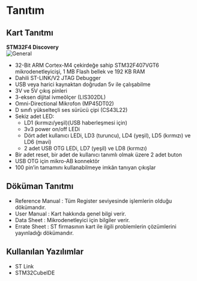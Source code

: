 # Tanıtım  
## Kart Tanıtmı 
**STM32F4 Discovery**     
![General](https://user-images.githubusercontent.com/75627147/190567758-3c5c3074-ee06-470f-800b-cbb2a97340da.png)

- 32-Bit ARM Cortex-M4 çekirdeğe sahip STM32F407VGT6 mikrodenetleyicişi, 1 MB Flash bellek ve 192 KB RAM    
- Dahili ST-LINK/V2 JTAG Debugger   
- USB veya harici kaynaktan doğrudan 5v ile çalışabilme       
- 3V ve 5V çıkış pinleri      
- 3-eksen dijital ivmeölçer (LIS302DL)
- Omni-Directional Mikrofon (MP45DT02)
- D sınıfı yükselteçli ses sürücü çipi (CS43L22)  
- Sekiz adet LED:     
    - LD1 (kırmızı/yeşil)(USB haberleşmesi için)     
    - 3v3 power on/off LEDi    
    - Dört adet kullanıcı LEDi, LD3 (turuncu), LD4 (yeşil), LD5 (kırmızı) ve LD6 (mavi)   
    - 2 adet USB OTG LEDi, LD7 (yeşil) ve LD8 (kırmızı)    
- Bir adet reset, bir adet de kullanıcı tanımlı olmak üzere 2 adet buton   
- USB OTG için mikro-AB konnektör    
- 100 pin’in tamamını kullanabilmeye imkân tanıyan çıkışlar    

## Döküman Tanıtmı 
- Reference Manual          : Tüm Register seviyesinde işlemlerin olduğu dökümandır. 
- User Manual 		        : Kart hakkında genel bilgi verir.
- Data Sheet 		        : Mikrodenetleyici için bilgiler verir. 
- Errate Sheet		        : ST firmasınıın kart ile ilgili problemlerin çözümlerini yayınladığı dökümandır.   

## Kullanılan Yazılımlar   
- ST Link 
- STM32CubeIDE
